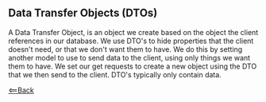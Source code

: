 ## Data Transfer Objects (DTOs)

A Data Transfer Object, is an object we create based on the object the client references in our database. We use DTO's to hide properties that the client doesn't need, or that we don't want them to have. We do this by setting another model to use to send data to the client, using only things we want them to have. We set our get requests to create a new object using the DTO that we then send to the client. DTO's typically only contain data.

[<==Back](README.md)